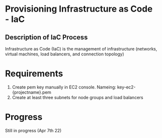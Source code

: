 # Provisioning Infrastructure as Code - IaC #

## Description of IaC Process ##

Infrastructure as Code (IaC) is the management of infrastructure (networks, virtual machines, load balancers, and connection topology) 

# Requirements
1. Create pem key manually in EC2 console. Nameing: key-ec2-{projectname}.pem
2. Create at least three subnets for node groups and load balancers


# Progress
Still in progress (Apr 7th 22)
